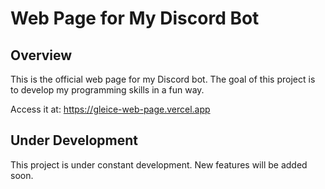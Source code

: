 # Web Page for My Discord Bot

## Overview
This is the official web page for my Discord bot. The goal of this project is to develop my programming skills in a fun way.

Access it at: https://gleice-web-page.vercel.app
## Under Development
This project is under constant development. New features will be added soon.
